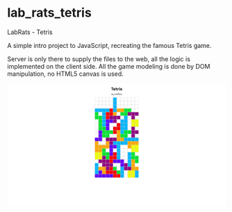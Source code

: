# lab_rats_tetris
LabRats - Tetris

A simple intro project to JavaScript, recreating the famous Tetris game.

Server is only there to supply the files to the web, all the logic is implemented on the client side. All the game modeling is done by DOM manipulation, no HTML5 canvas is used.


![Project preview](tetris.jpg)
